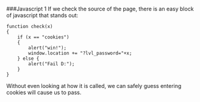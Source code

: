 ###Javascript 1
If we check the source of the page, there is an easy block of javascript that stands out:
```
function check(x)
{
    if (x == "cookies")
    {
        alert("win!");
        window.location += "?lvl_password="+x;
    } else {
        alert("Fail D:");
    }
}
```

Without even looking at how it is called, we can safely guess entering cookies will cause us to pass.
